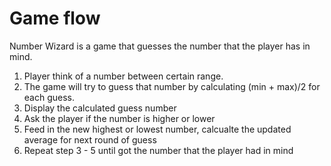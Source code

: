 # Game flow

Number Wizard is a game that guesses the number that the player has in mind. 

1. Player think of a number between certain range.
2. The game will try to guess that number by calculating (min + max)/2 for each guess. 
3. Display the calculated guess number
4. Ask the player if the number is higher or lower
5. Feed in the new highest or lowest number, calcualte the updated average for next round of guess
6. Repeat step 3 - 5 until got the number that the player had in mind

